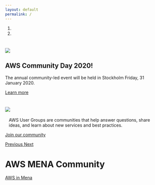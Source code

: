 ```yaml
---
layout: default
permalink: /
---
```


<div id="carousel-index" class="carousel slide" data-ride="carousel">
  <ol class="carousel-indicators">
    <li data-target="#carousel-index" data-slide-to="0" class="active"></li>
    <li data-target="#carousel-index" data-slide-to="1"></li>
  </ol>
  <div class="carousel-inner">
     <div class="carousel-item communityday active">	    
        <div class="container">	
          <div class="carousel-caption text-center">	
            <h1><img src="/content/img/awscommunityday-nordics.png" id="communityday-logo" /></h1>	
            <h2 class="mt-4">AWS Community Day 2020!</h2>	
            <p>The annual community-led event will be held in Stockholm Friday, 31 January 2020.</p>	
            <p class="mt-4"><a class="btn btn-lg btn-primary" href="/communityday/" role="button">Learn more</a></p>	
          </div>	
        </div>	
      </div>	
    <div class="carousel-item usergroups">
      <div class="container">
        <div class="carousel-caption text-center">
          <h1><img src="/content/img/usergroups-members.png" id="usergroups-members" /></h1>
          <p><div style="max-width: 480px; margin-left: auto; margin-right: auto;">AWS User Groups are communities that help answer questions, share ideas, and learn about new services and best practices.</div></p>
          <p><a class="btn btn-lg btn-primary" href="/usergroups/" role="button">Join our community</a></p>
        </div>
      </div>
    </div>
  </div>
  <a class="carousel-control-prev" href="#carousel-index" role="button" data-slide="prev">
    <span class="carousel-control-prev-icon" aria-hidden="true"></span>
    <span class="sr-only">Previous</span>
  </a>
  <a class="carousel-control-next" href="#carousel-index" role="button" data-slide="next">
    <span class="carousel-control-next-icon" aria-hidden="true"></span>
    <span class="sr-only">Next</span>
  </a>
</div>

<div class="container">
  <h1>AWS MENA Community</h1>
  <p><a href="https://aws.amazon.com/usergroups/">AWS in Mena</a></p>
</div>

